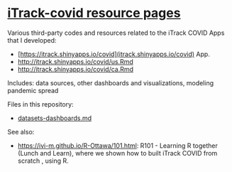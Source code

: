 # [iTrack-covid resource pages](https://gorodnichy.github.io/iTrack-covid/)


Various third-party codes and resources related to the iTrack COVID Apps that I developed:

- [https://itrack.shinyapps.io/covid](itrack.shinyapps.io/covid) App. 
- http://itrack.shinyapps.io/covid/us.Rmd
- http://itrack.shinyapps.io/covid/ca.Rmd

 Includes: data sources, other dashboards and visualizations, modeling pandemic spread 
 
 Files in this repository:
- [datasets-dashboards.md](https://github.com/gorodnichy/iTrack-covid/blob/master/datasets-dashboards.md)
 
 
 See also: 
 - https://ivi-m.github.io/R-Ottawa/101.html:  R101 - Learning R together (Lunch and Learn), where we shown how to  built iTrack COVID from scratch , using R. 
 
